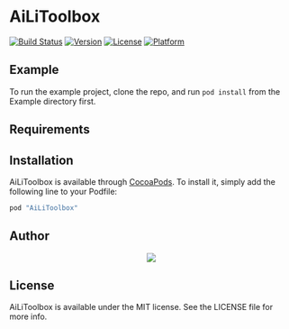 # AiLiToolbox

[![Build Status](https://travis-ci.org/zhiyicx/AiLiToolbox.svg?branch=master)](https://travis-ci.org/zhiyicx/AiLiToolbox)
[![Version](https://img.shields.io/cocoapods/v/AiLiToolbox.svg?style=flat)](http://cocoapods.org/pods/AiLiToolbox)
[![License](https://img.shields.io/cocoapods/l/AiLiToolbox.svg?style=flat)](http://cocoapods.org/pods/AiLiToolbox)
[![Platform](https://img.shields.io/cocoapods/p/AiLiToolbox.svg?style=flat)](http://cocoapods.org/pods/AiLiToolbox)

## Example

To run the example project, clone the repo, and run `pod install` from the Example directory first.

## Requirements

## Installation

AiLiToolbox is available through [CocoaPods](http://cocoapods.org). To install
it, simply add the following line to your Podfile:

```ruby
pod "AiLiToolbox"
```

## Author

<p align="center"><img src="https://github.com/zhiyicx/thinksns-plus/blob/master/.github/plus.png"></p>

## License

AiLiToolbox is available under the MIT license. See the LICENSE file for more info.
